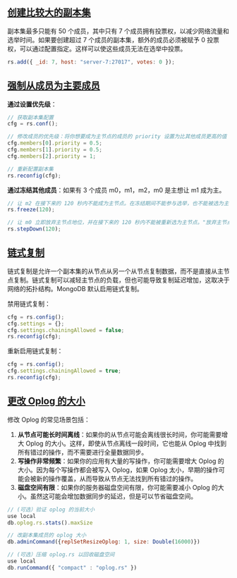 ## [创建比较大的副本集](https://www.mongodb.com/docs/manual/core/replica-set-members/)

副本集最多只能有 50 个成员，其中只有 7 个成员拥有投票权，以减少网络流量和选举时间。如果要创建超过 7 个成员的副本集，额外的成员必须被赋予 0 投票权，可以通过配置指定。这样可以使这些成员无法在选举中投票。

```js
rs.add({ _id: 7, host: "server-7:27017", votes: 0 });
```

## [强制从成员为主要成员](https://www.mongodb.com/docs/manual/tutorial/force-member-to-be-primary/)

**通过设置优先级**：

```js
// 获取副本集配置
cfg = rs.conf();

// 修改成员的优先级：将你想要成为主节点的成员的 priority 设置为比其他成员更高的值
cfg.members[0].priority = 0.5;
cfg.members[1].priority = 0.5;
cfg.members[2].priority = 1;

// 重新配置副本集
rs.reconfig(cfg);
```

**通过冻结其他成员**：如果有 3 个成员 m0，m1，m2，m0 是主想让 m1 成为主。

```js
// 让 m2 在接下来的 120 秒内不能成为主节点。在冻结期间不能参与选举，也不能被选为主节点。
rs.freeze(120);

// 让 m0 立即放弃主节点地位，并在接下来的 120 秒内不能被重新选为主节点。"放弃主节点地位"意味着触发一个新的选举，让其他未被冻结的成员有机会被选为主节点。
rs.stepDown(120);
```

## [链式复制](https://www.mongodb.com/docs/manual/tutorial/manage-chained-replication/)

链式复制是允许一个副本集的从节点从另一个从节点复制数据，而不是直接从主节点复制。链式复制可以减轻主节点的负载，但也可能导致复制延迟增加，这取决于网络的拓扑结构。MongoDB 默认启用链式复制。

禁用链式复制：

```javascript
cfg = rs.config();
cfg.settings = {};
cfg.settings.chainingAllowed = false;
rs.reconfig(cfg);
```

重新启用链式复制：

```javascript
cfg = rs.config();
cfg.settings.chainingAllowed = true;
rs.reconfig(cfg);
```

## [更改 Oplog 的大小](https://www.mongodb.com/docs/manual/tutorial/change-oplog-size/)

修改 Oplog 的常见场景包括：

1. **从节点可能长时间离线**：如果你的从节点可能会离线很长时间，你可能需要增大 Oplog 的大小。这样，即使从节点离线一段时间，它也能从 Oplog 中找到所有错过的操作，而不需要进行全量数据同步。
2. **写操作非常频繁**：如果你的应用有大量的写操作，你可能需要增大 Oplog 的大小。因为每个写操作都会被写入 Oplog，如果 Oplog 太小，早期的操作可能会被新的操作覆盖，从而导致从节点无法找到所有错过的操作。
3. **磁盘空间有限**：如果你的服务器磁盘空间有限，你可能需要减小 Oplog 的大小。虽然这可能会增加数据同步的延迟，但是可以节省磁盘空间。

```js
// (可选）验证 oplog 的当前大小
use local
db.oplog.rs.stats().maxSize

// 改副本集成员的 oplog 大小
db.adminCommand({replSetResizeOplog: 1, size: Double(16000)})

// (可选）压缩 oplog.rs 以回收磁盘空间
use local
db.runCommand({ "compact" : "oplog.rs" })
```

